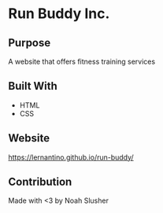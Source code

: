 # Run Buddy Inc.

## Purpose
A website that offers fitness training services

## Built With
* HTML
* CSS

## Website
https://lernantino.github.io/run-buddy/

## Contribution
Made with <3 by Noah Slusher


